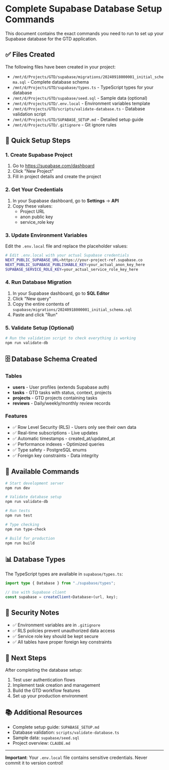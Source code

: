 # Complete Supabase Database Setup Commands

This document contains the exact commands you need to run to set up your Supabase database for the GTD application.

## ✅ Files Created

The following files have been created in your project:

- `/mnt/d/Projects/GTD/supabase/migrations/20240918000001_initial_schema.sql` - Complete database schema
- `/mnt/d/Projects/GTD/supabase/types.ts` - TypeScript types for your database
- `/mnt/d/Projects/GTD/supabase/seed.sql` - Sample data (optional)
- `/mnt/d/Projects/GTD/.env.local` - Environment variables template
- `/mnt/d/Projects/GTD/scripts/validate-database.ts` - Database validation script
- `/mnt/d/Projects/GTD/SUPABASE_SETUP.md` - Detailed setup guide
- `/mnt/d/Projects/GTD/.gitignore` - Git ignore rules

## 🎯 Quick Setup Steps

### 1. Create Supabase Project

1. Go to https://supabase.com/dashboard
2. Click "New Project"
3. Fill in project details and create the project

### 2. Get Your Credentials

1. In your Supabase dashboard, go to **Settings** → **API**
2. Copy these values:
   - Project URL
   - anon public key
   - service_role key

### 3. Update Environment Variables

Edit the `.env.local` file and replace the placeholder values:

```bash
# Edit .env.local with your actual Supabase credentials
NEXT_PUBLIC_SUPABASE_URL=https://your-project-ref.supabase.co
NEXT_PUBLIC_SUPABASE_PUBLISHABLE_KEY=your_actual_anon_key_here
SUPABASE_SERVICE_ROLE_KEY=your_actual_service_role_key_here
```

### 4. Run Database Migration

1. In your Supabase dashboard, go to **SQL Editor**
2. Click "New query"
3. Copy the entire contents of `supabase/migrations/20240918000001_initial_schema.sql`
4. Paste and click "Run"

### 5. Validate Setup (Optional)

```bash
# Run the validation script to check everything is working
npm run validate-db
```

## 🗄️ Database Schema Created

### Tables

- **users** - User profiles (extends Supabase auth)
- **tasks** - GTD tasks with status, context, projects
- **projects** - GTD projects containing tasks
- **reviews** - Daily/weekly/monthly review records

### Features

- ✅ Row Level Security (RLS) - Users only see their own data
- ✅ Real-time subscriptions - Live updates
- ✅ Automatic timestamps - created_at/updated_at
- ✅ Performance indexes - Optimized queries
- ✅ Type safety - PostgreSQL enums
- ✅ Foreign key constraints - Data integrity

## 🔧 Available Commands

```bash
# Start development server
npm run dev

# Validate database setup
npm run validate-db

# Run tests
npm run test

# Type checking
npm run type-check

# Build for production
npm run build
```

## 📊 Database Types

The TypeScript types are available in `supabase/types.ts`:

```typescript
import type { Database } from "./supabase/types";

// Use with Supabase client
const supabase = createClient<Database>(url, key);
```

## 🔐 Security Notes

- ✅ Environment variables are in `.gitignore`
- ✅ RLS policies prevent unauthorized data access
- ✅ Service role key should be kept secure
- ✅ All tables have proper foreign key constraints

## 🚀 Next Steps

After completing the database setup:

1. Test user authentication flows
2. Implement task creation and management
3. Build the GTD workflow features
4. Set up your production environment

## 📚 Additional Resources

- Complete setup guide: `SUPABASE_SETUP.md`
- Database validation: `scripts/validate-database.ts`
- Sample data: `supabase/seed.sql`
- Project overview: `CLAUDE.md`

---

**Important**: Your `.env.local` file contains sensitive credentials. Never commit it to version control!
